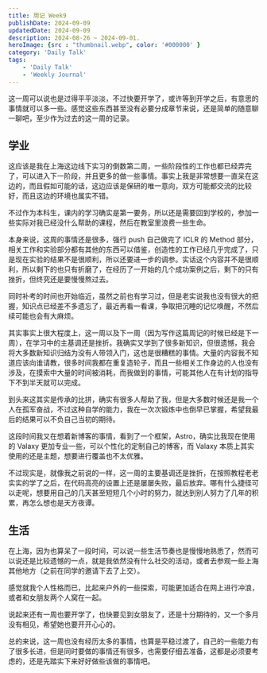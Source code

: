 ```yaml
---
title: 周记 Week9
publishDate: 2024-09-09
updatedDate: 2024-09-09
description: 2024-08-26 ~ 2024-09-01.
heroImage: {src : "thumbnail.webp", color: '#000000' }
category: 'Daily Talk'
tags:
    - 'Daily Talk'
    - 'Weekly Journal'
---
```


这一周可以说也是过得平平淡淡，不过快要开学了，或许等到开学之后，有意思的事情就可以多一些。感觉这些东西甚至没有必要分成章节来说，还是简单的随意聊一聊吧，至少作为过去的这一周的记录。

## 学业

这应该是我在上海这边线下实习的倒数第二周，一些阶段性的工作也都已经弄完了，可以进入下一阶段，并且更多的做一些事情。事实上我是非常想要一直呆在这边的，而且假如可能的话，这边应该是保研的唯一意向，双方可能都交流的比较好，而且这边的环境也属实不错。

不过作为本科生，课内的学习确实是第一要务，所以还是需要回到学校的，参加一些实际对我已经没什么帮助的课程，然后在教室里浪费一些生命。

本身来说，这周的事情还是很多，强行 push 自己做完了 ICLR 的 Method 部分，相关工作和实验部分都有其他的东西可以借鉴，创造性的工作已经几乎完成了，只是现在实验的结果不是很顺利，所以还要进一步的调参。实话这个内容并不是很顺利，所以剩下的也只有折磨了，在经历了一开始的几个成功案例之后，剩下的只有挫折，但终究还是要慢慢熬过去。

同时补考的时间也开始临近，虽然之前也有学习过，但是老实说我也没有很大的把握，知识点已经差不多遗忘了，最近再看一看课，争取把沉睡的记忆唤醒，不然后续可能也会有大麻烦。

其实事实上很大程度上，这一周以及下一周（因为写作这篇周记的时候已经是下一周），在学习中的主基调还是挫折。我确实又学到了很多新知识，但很遗憾，我会将大多数新知识归结为没有人带领入门，这也是很糟糕的事情。大量的内容我不知道应该向谁请教，很多时间我都在重复造轮子，而且一些相关工作身边的人也没有涉及，在摸索中大量的时间被消耗，而我做到的事情，可能其他人在有计划的指导下不到半天就可以完成。

到头来这其实是传承的比拼，确实有很多人帮助了我，但是大多数时候还是我一个人在孤军奋战，不过这种自学的能力，我在一次次锻炼中也倒早已掌握，希望我最后的结果可以不负自己当初的期待。

这段时间我又在想着新博客的事情，看到了一个框架，Astro，确实比我现在使用的 Valaxy 更加专业一些，可以个性化的定制自己的博客，而 Valaxy 本质上其实使用的还是主题，想要进行覆盖也不太优雅。

不过现实是，就像我之前说的一样，这一周的主要基调还是挫折，在按照教程老老实实的学了之后，在代码高亮的设置上还是屡屡失败，最后放弃。哪有什么捷径可以走呢，想要用自己的几天甚至短短几个小时的努力，就达到别人努力了几年的积累，再怎么想也是天方夜谭。

## 生活

在上海，因为也算呆了一段时间，可以说一些生活节奏也是慢慢地熟悉了，然而可以说还是比较遗憾的一点，就是我依然没有什么社交的活动，或者去参观一些上海其他地方（之前在同学的邀请下去了上交）。

感觉就我个人性格而已，比起来户外的一些探索，可能更加适合在网上进行冲浪，或者和女朋友两个人窝在一起。

说起来还有一周也要开学了，也快要见到女朋友了，还是十分期待的，又一个多月没有相见，希望她也要开开心心的。

总的来说，这一周也没有经历太多的事情，也算是平稳过渡了，自己的一些能力有了很多长进，但是同时要做的事情还有很多，也需要仔细去准备，这都是必须要考虑的，还是先踏实下来好好做些该做的事情吧。
